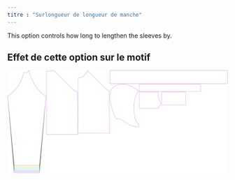 ```yaml
---
titre : "Surlongueur de longueur de manche"
---
```


This option controls how long to lengthen the sleeves by.

## Effet de cette option sur le motif

![Cette image montre l'effet de cette option en superposant plusieurs variantes qui ont une valeur différente pour cette option](hugo_sleevelengthbonus_sample.svg "Effet de cette option sur le modèle")
